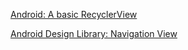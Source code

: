[Android: A basic RecyclerView](https://newfivefour.com/android-recyclerview-basic.html)

[Android Design Library: Navigation View](https://newfivefour.com/android-navigationview.html)
